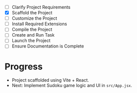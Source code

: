 - [ ] Clarify Project Requirements
- [x] Scaffold the Project
- [ ] Customize the Project
- [ ] Install Required Extensions
- [ ] Compile the Project
- [ ] Create and Run Task
- [ ] Launch the Project
- [ ] Ensure Documentation is Complete

# Progress
- Project scaffolded using Vite + React.
- Next: Implement Sudoku game logic and UI in `src/App.jsx`.
